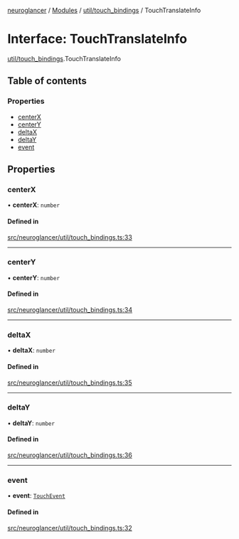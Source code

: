 [neuroglancer](../README.md) / [Modules](../modules.md) / [util/touch\_bindings](../modules/util_touch_bindings.md) / TouchTranslateInfo

# Interface: TouchTranslateInfo

[util/touch_bindings](../modules/util_touch_bindings.md).TouchTranslateInfo

## Table of contents

### Properties

- [centerX](util_touch_bindings.TouchTranslateInfo.md#centerx)
- [centerY](util_touch_bindings.TouchTranslateInfo.md#centery)
- [deltaX](util_touch_bindings.TouchTranslateInfo.md#deltax)
- [deltaY](util_touch_bindings.TouchTranslateInfo.md#deltay)
- [event](util_touch_bindings.TouchTranslateInfo.md#event)

## Properties

### centerX

• **centerX**: `number`

#### Defined in

[src/neuroglancer/util/touch_bindings.ts:33](https://github.com/ActiveBrainAtlas2/neuroglancer/blob/1beb5d34/src/neuroglancer/util/touch_bindings.ts#L33)

___

### centerY

• **centerY**: `number`

#### Defined in

[src/neuroglancer/util/touch_bindings.ts:34](https://github.com/ActiveBrainAtlas2/neuroglancer/blob/1beb5d34/src/neuroglancer/util/touch_bindings.ts#L34)

___

### deltaX

• **deltaX**: `number`

#### Defined in

[src/neuroglancer/util/touch_bindings.ts:35](https://github.com/ActiveBrainAtlas2/neuroglancer/blob/1beb5d34/src/neuroglancer/util/touch_bindings.ts#L35)

___

### deltaY

• **deltaY**: `number`

#### Defined in

[src/neuroglancer/util/touch_bindings.ts:36](https://github.com/ActiveBrainAtlas2/neuroglancer/blob/1beb5d34/src/neuroglancer/util/touch_bindings.ts#L36)

___

### event

• **event**: [`TouchEvent`](../modules/annotation_annotation_layer_state._internal_.md#touchevent)

#### Defined in

[src/neuroglancer/util/touch_bindings.ts:32](https://github.com/ActiveBrainAtlas2/neuroglancer/blob/1beb5d34/src/neuroglancer/util/touch_bindings.ts#L32)
